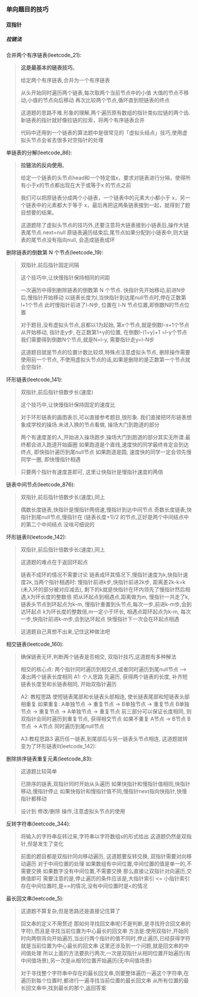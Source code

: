 ### 单向题目的技巧

#### 双指针

##### 拉链法



合并两个有序链表(leetcode_21):

> **这是最基本的链表技巧**。
>
>
> 给定两个有序链表,合并为一个有序链表
>
> 从头开始同时遍历两个链表,每次取两个当前节点中的小值
> 大值的节点不移动,小值的节点向后移动
> 再次比较两个节点,循环直到短链表的终点
>
> 这道题的思路不难.形象的理解,两个遍历原有数组的指针类似拉链的两个齿.新链表的指针就好像拉链的拉索，将两个有序链表合并
>
>代码中还用到一个链表的算法题中是很常见的「虚拟头结点」技巧,使用虚拟头节点会省去很多对空指针的处理


单链表的分解(leetcode_86):

> **拉链法的反向使用**。
>
>
> 给定一个链表的头节点head和一个特定值x，要求对链表进行分隔，使得所有小于x的节点都出现在大于或等于x 的节点之前
>
> 我们可以把原链表分成两个小链表，一个链表中的元素大小都小于 x，另一个链表中的元素都大于等于 x，最后再把这两条链表接到一起，就得到了题目想要的结果。
>
> 这道题除了虚拟头节点的技巧外,还要注意将大链表接到小链表后,操作大链表尾节点.next=null
> 原链表遍历结束后,尾节点如果分配到小链表中,则大链表的尾节点没有指向null, 会造成链表成环
>


删除链表的倒数第 N 个节点(leetcode_19):

> 双指针,前后指针固定间隔
>
>
> 这个技巧中,让快慢指针保持相同的间距
>
> 一次遍历中得到删除链表的倒数第 N 个节点. 快指针先开始移动,前进N步后,慢指针开始移动
> 以链表长度为l,当快指针到达尾null节点时,停在正数第l+1个节点
> 此时慢指针前进了l-N步, 位置在 l-N 节点位置,即倒数N的节点位置
>
> 对于题目,没有虚拟头节点,且都以1为起始, 第x个节点,就是倒数l-x+1个节点
> 从开始移动, 指针走y步, 在正数第1+y的位置, 在倒数l-(1+y)+1 =l-y个节点
> 我们需要得到倒数N个节点,就是N=l-y, 需要指针走y=l-N步
>
> 这道题目就是节点的位置计数比较烦,特殊点注意虚拟头节点, 删除操作需要使用前一个节点, 不使用虚拟头节点的话,如果是删除的是正数第一个节点就会空指针.
>


环形链表(leetcode_141):

> 双指针,前后指针倍数步长(速度)
>
>
> 这个技巧中,让快慢指针保持固定的速度比
>
> 对于环形链表的画图表示,可以直接参考题目,很形象. 我们直接把环形链表想象成学校的操场.未进入换的节点看做, 操场大门到跑道的部分
>
> 两个有速度差的人,开始进入操场跑步,操场大门到跑道的部分其实无所谓.最终都会进入跑道开始画圈
> 如果跑道是个直线,速度快的同学最终肯定会到达终点, 即快指针遍历到尾null节点
> 如果跑道是圆, 速度快的同学一定会领先慢同学一圈, 即快慢指针相遇
>
> 只要两个指针有速度差即可, 这里让快指针是慢指针速度的两倍
>


链表中间节点(leetcode_876):

> 双指针,前后指针倍数步长(速度),同上
>
>
> 偶数长度链表,快指针是慢指针两倍速,慢指针到达中间节点
> 奇数长度链表,快指针到尾null节点,慢指针在 (链表长度+1)/2 的节点,正好是两个中间结点中的第二个中间结点
> 没啥可细说的
>


环形链表II(leetcode_142):

> 双指针,前后指针倍数步长(速度),同上
>
> 这道题的难点在于返回环起点
>
> 链表不成环的情况不需要讨论
> 链表成环其情况下,慢指针速度为k,快指针速度2k,当两个指针相遇时:
> 慢指针前进k步,快指针前进2k步, 距离差2k-k=k (未入环的部分被对应减去), 剩下的k就是快指针在环内领先了慢指针然后相遇,k为环长度的整数倍
> 把从环起点到相遇点,距离做为m, 慢指针一共走了k, 链表头节点到环起点为k-m, 慢指针重置到头节点,每次一步,前进k-m步,会到达环起点
> k为环长度的整数倍,m一定小于环长, 相遇点距环起点为k-m, 每次一步,快指针前进k-m步,会到达环起点
> 快慢指针下一次会在环起点相遇
>
> 这道题自己真想不出来,记住这种做法吧
>


相交链表(leetcode_160):

> 确保链表无环,判断两个链表是否相交, 双指针技巧,这道题有多种解法
> 
> 相交的核心点: 两个指针同时遍历到相交点,或者同时遍历到尾null节点 --> 凑出两个链表长度相同
> A1: 个人思路
> 先遍历, 获得两个链表的长度, 补齐短链表长度至和长链表相同, 开始双指针遍历
> 
> A2: 教程思路
> 使短链表尾部和长链表头部相连,  使长链表尾部和短链表头部相重复
> 如果重复:
>   A单独节点 -> 重复节点 -> B单独节点 -> 重复节点
>   B单独节点 -> 重复节点 -> A单独节点 -> 重复节点
> 前三部分可以保证长度相同, 则双指针会同时遍历到重复节点, 获得相交节点
> 如果不重复
>   A节点 -> B节点
>   B节点 -> A节点
> 同时遍历到尾null节点
> 
> A3:教程思路3
> 遍历任一链表,到尾部后与另一链表头节点相连, 这道题就转变为了环形链表II(leetcode_142):
>
>


删除排序链表重复元素(leetcode_83):

> 这道题比较简单
>
> 已排序的链表,双指针同时开始从头遍历
> 如果快指针和慢指针值相同,快指针移动,慢指针停止
> 如果快指针和慢指针值不同,慢指针next指向快指针,快慢指针都移动
>
> 设计到 修改/删除 操作,注意虚拟头节点的使用
>

反转字符串(leetcode_344):

> 将输入的字符串反转过来,字符串以字符数组s的形式给出
> 这道题仍然是双指针,但是发生了变化
>
> 前面的题目都是双指针同向移动遍历, 这道题要反转交换, 双指针需要对向移动遍历
> 对于中间位置的处理
> 如果数组有中间位置,中间位置的值是单一的,不需要交换
> 如果数字没有中间位置,不需要交换
> 那么直接让双指针对向遍历,交换值即可
> 需要注意的是,停止遍历的条件应该是,大指针索引 <= 小指针索引
> 存在中间位置时,是==的情况,没有中间位置时是<的情况
>


最长回文串(leetcode_5):

> 这道题不算复杂,但是思路还是直接记住算了
>
> 回文串的定义不用赘述
> 那如何寻找回文串呢(不是判断,是寻找符合回文串的字符),而且是寻找当前位置为中心最长的回文串
> 方法是:使用双指针,开始同时向两侧背向开始遍历,当出行两个指针的值不同时,停止遍历,已经获得字符就是当前位置为中心最长的回文串
> 这里还涉及到一个问题,就是回文串的中间值处理
> 所以上面的方法要执行两次,一次是双指针从相同位置开始遍历(有中间值场景),另一次是从相邻位置开始遍历(无中间值场景)
> 
> 对于寻找整个字符串中存在的最长回文串,则要整体遍历一遍这个字符串,在遍历到每个位置时,都进行一遍寻找当前位置的最长回文串
> 从所有位置的最长回文串中,找到最长的那个,返回答案
> 




